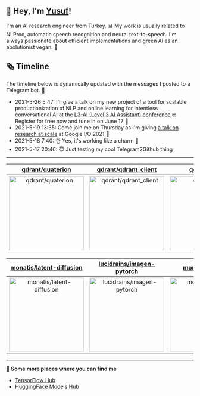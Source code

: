 ## 👋 Hey, I'm [Yusuf](https://www.linkedin.com/in/yusuf-sar%C4%B1g%C3%B6z-4bb826ba/)!

I'm an AI research engineer from Turkey. 📊 My work is usually related to NLProc, automatic speech recognition and neural text-to-speech. I'm always passionate about efficient implementations and green AI as an abolutionist vegan. 🌱
## 🗞️ Timeline
The timeline below is dynamically updated with the messages I posted to a Telegram bot. 🤖
- 2021-5-26 5:47: I'll give a talk on my new project of a tool for scalable productionization of NLP and online learning for intentless conversational AI at the [L3-AI (Level 3 AI Assistant) conference](https://l3-ai.dev) 🤓 Register for free now and tune in on June 17 🤙
- 2021-5-19 13:35: Come join me on Thursday as I'm giving [a talk on research at scale](https://gdg.community.dev/events/details/google-io-community-lounge-meetups-presents-machine-learning-developers-meetup-emeaapac/) at Google I/O 2021 🎉
- 2021-5-18 7:40: 👌 Yes, it's working like a charm 🥳
- 2021-5-17 20:46: 😇 Just testing my cool Telegram2Github thing

---

| [qdrant/quaterion](https://github.com/qdrant/quaterion) | [qdrant/qdrant_client](https://github.com/qdrant/qdrant_client) | [qdrant/docs](https://github.com/qdrant/docs) |
| :-: | :-: | :-: |
| <a href="https://github.com/qdrant/quaterion"><img src="https://github.com/monatis/monatis/raw/main/DISPLAY.jpg" alt="qdrant/quaterion" title="qdrant/quaterion" width="200" height="200"></a> | <a href="https://github.com/qdrant/qdrant_client"><img src="https://github.com/monatis/monatis/raw/main/DISPLAY.jpg" alt="qdrant/qdrant_client" title="qdrant/qdrant_client" width="200" height="200"></a> | <a href="https://github.com/qdrant/docs"><img src="https://github.com/monatis/monatis/raw/main/DISPLAY.jpg" alt="qdrant/docs" title="qdrant/docs" width="200" height="200"></a> |

| [monatis/latent-diffusion](https://github.com/monatis/latent-diffusion) | [lucidrains/imagen-pytorch](https://github.com/lucidrains/imagen-pytorch) | [monatis/OFASys](https://github.com/monatis/OFASys) |
| :-: | :-: | :-: |
| <a href="https://github.com/monatis/latent-diffusion"><img src="https://github.com/monatis/monatis/raw/main/DISPLAY.jpg" alt="monatis/latent-diffusion" title="monatis/latent-diffusion" width="200" height="200"></a> | <a href="https://github.com/lucidrains/imagen-pytorch"><img src="https://github.com/monatis/monatis/raw/main/DISPLAY.jpg" alt="lucidrains/imagen-pytorch" title="lucidrains/imagen-pytorch" width="200" height="200"></a> | <a href="https://github.com/monatis/OFASys"><img src="https://github.com/monatis/monatis/raw/main/DISPLAY.jpg" alt="monatis/OFASys" title="monatis/OFASys" width="200" height="200"></a> |



---

**🤙 Some more places where you can find me**
- [TensorFlow Hub](https://tfhub.dev/monatis)
- [HuggingFace Models Hub](https://huggingface.co/mys)